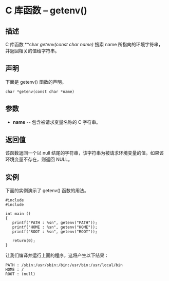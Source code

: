 # C 库函数 – getenv()


## 描述

C 库函数 **char *getenv(const char *name)** 搜索 name 所指向的环境字符串，并返回相关的值给字符串。

## 声明

下面是 getenv() 函数的声明。

    char *getenv(const char *name)

## 参数

* **name** \-- 包含被请求变量名称的 C 字符串。

## 返回值

该函数返回一个以 null 结尾的字符串，该字符串为被请求环境变量的值。如果该环境变量不存在，则返回 NULL。

## 实例

下面的实例演示了 getenv() 函数的用法。

    #include 
    #include 

    int main ()
    {
       printf("PATH : %sn", getenv("PATH"));
       printf("HOME : %sn", getenv("HOME"));
       printf("ROOT : %sn", getenv("ROOT"));

       return(0);
    }

让我们编译并运行上面的程序，这将产生以下结果：

    PATH : /sbin:/usr/sbin:/bin:/usr/bin:/usr/local/bin
    HOME : /
    ROOT : (null)